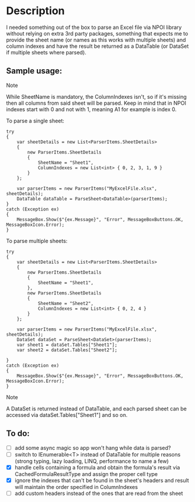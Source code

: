# Description
I needed something out of the box to parse an Excel file via NPOI library without relying on extra 3rd party packages, something that expects me to provide the sheet name (or names as this works with multiple sheets) and column indexes and have the result be returned as a DataTable (or DataSet if multiple sheets where parsed).

## Sample usage:
> [!NOTE]  
> While SheetName is mandatory, the ColumnIndexes isn't, so if it's missing then all columns from said sheet will be parsed. Keep in mind that in NPOI indexes start with 0 and not with 1, meaning A1 for example is index 0.

To parse a single sheet:
```
try
{
    var sheetDetails = new List<ParserItems.SheetDetails>
    {
        new ParserItems.SheetDetails
        {
            SheetName = "Sheet1",
            ColumnIndexes = new List<int> { 0, 2, 3, 1, 9 }
        }
    };

    var parserItems = new ParserItems("MyExcelFile.xlsx", sheetDetails);
    DataTable dataTable = ParseSheet<DataTable>(parserItems);
}
catch (Exception ex)
{
    MessageBox.Show($"{ex.Message}", "Error", MessageBoxButtons.OK, MessageBoxIcon.Error);
}
```

To parse multiple sheets:
```
try
{
    var sheetDetails = new List<ParserItems.SheetDetails>
    {
        new ParserItems.SheetDetails
        {
            SheetName = "Sheet1",
        },
        new ParserItems.SheetDetails
        {
            SheetName = "Sheet2",
            ColumnIndexes = new List<int> { 0, 2, 4 }
        }
    };

    var parserItems = new ParserItems("MyExcelFile.xlsx", sheetDetails);
    DataSet dataSet = ParseSheet<DataSet>(parserItems);
    var sheet1 = dataSet.Tables["Sheet1"];
    var sheet2 = dataSet.Tables["Sheet2"];

}
catch (Exception ex)
{
    MessageBox.Show($"{ex.Message}", "Error", MessageBoxButtons.OK, MessageBoxIcon.Error);
}
```
> [!NOTE]  
> A DataSet is returned instead of DataTable, and each parsed sheet can be accessed via dataSet.Tables["Sheet1"] and so on.

## To do:
- [ ] add some async magic so app won't hang while data is parsed?
- [ ] switch to IEnumerable\<T\> instead of DataTable for multiple reasons (strong typing, lazy loading, LINQ, performance to name a few)
- [x] handle cells containing a formula and obtain the formula's result via CachedFormulaResultType and assign the proper cell type
- [x] ignore the indexes that can't be found in the sheet's headers and result will maintain the order specified in ColumnIndexes
- [ ] add custom headers instead of the ones that are read from the sheet
